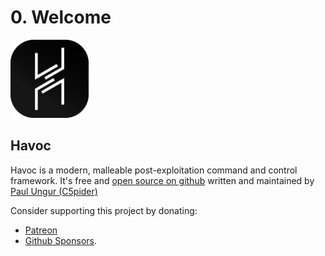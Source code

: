 # 0. Welcome

<img width="125px" src="assets/Havoc.png" />

## Havoc
Havoc is a modern, malleable post-exploitation command and control framework.
It's free and [open source on github](https://github.com/HavocFramework/Havoc) written and maintained by [Paul Ungur (C5pider)](https://twitter.com/C5pider)

Consider supporting this project by donating: 
* [Patreon](https://www.patreon.com/5pider) 
* [Github Sponsors](https://github.com/sponsors/Cracked5pider/).
